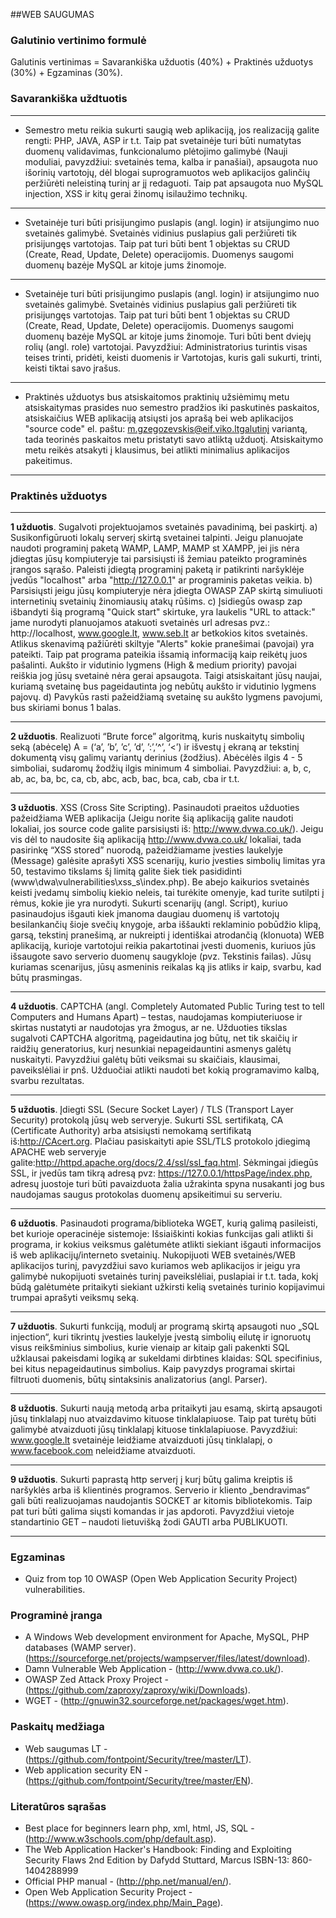 ##WEB SAUGUMAS

### Galutinio vertinimo formulė

Galutinis vertinimas = Savarankiška užduotis (40%) + Praktinės užduotys (30%) + Egzaminas (30%). </li>


### Savarankiška uždtuotis

___
- Semestro metu reikia sukurti saugią web aplikaciją, jos realizaciją galite rengti: PHP, JAVA, ASP ir t.t. Taip pat svetainėje turi būti numatytas duomenų validavimas, funkcionalumo plėtojimo galimybė (Nauji moduliai, pavyzdžiui: svetainės tema, kalba ir panašiai), apsaugota nuo išorinių vartotojų, dėl blogai suprogramuotos web aplikacijos galinčių peržiūrėti neleistiną turinį ar jį redaguoti. Taip pat apsaugota nuo MySQL injection, XSS ir kitų gerai žinomų isilaužimo technikų.

___

- Svetainėje turi būti prisijungimo puslapis (angl. login) ir atsijungimo nuo svetainės galimybė. Svetainės vidinius puslapius gali peržiūreti tik prisijungęs vartotojas. Taip pat turi būti bent 1 objektas su CRUD (Create, Read, Update, Delete) operacijomis. Duomenys saugomi duomenų bazėje MySQL ar kitoje jums žinomoje.

___

- Svetainėje turi būti prisijungimo puslapis (angl. login) ir atsijungimo nuo svetainės galimybė. Svetainės vidinius puslapius gali peržiūreti tik prisijungęs vartotojas. Taip pat turi būti bent 1 objektas su CRUD (Create, Read, Update, Delete) operacijomis. Duomenys saugomi duomenų bazėje MySQL ar kitoje jums žinomoje. Turi būti bent dviejų rolių (angl. role) vartotojai. Pavyzdžiui: Administratorius turintis visas teises trinti, pridėti, keisti duomenis ir Vartotojas, kuris gali sukurti, trinti, keisti tiktai savo įrašus.

____

- Praktinės užduotys bus atsiskaitomos praktinių užsiėmimų metu atsiskaitymas prasides nuo semestro pradžios iki paskutinės paskaitos, atsiskaičius WEB aplikaciją atsiųsti jos aprašą bei web aplikacijos "source code" el. paštu: m.gzegozevskis@eif.viko.ltgalutinį variantą, tada teorinės paskaitos metu pristatyti savo atliktą užduotį. Atsiskaitymo metu reikės atsakyti į klausimus, bei atlikti minimalius aplikacijos pakeitimus.

___

### Praktinės užduotys

___
**1 užduotis**. Sugalvoti projektuojamos svetainės pavadinimą, bei paskirtį. 
a) Susikonfigūruoti lokalų serverį skirtą svetainei talpinti. Jeigu planuojate naudoti programinį paketą WAMP, LAMP, MAMP st XAMPP, jei jis nėra įdiegtas jūsų kompiuteryje tai parsisiųsti iš žemiau pateikto programinės įrangos sąrašo. Paleisti įdiegtą programinį paketą ir patikrinti naršyklėje įvedūs "localhost" arba "http://127.0.0.1" ar programinis paketas veikia. 
b) Parsisiųsti jeigu jūsų kompiuteryje nėra įdiegta OWASP ZAP skirtą simuliuoti internetinių svetainių žinomiausių atakų rūšims. 
c) Įsidiegūs owasp zap išbandyti šią programą "Quick start" skirtuke, yra laukelis "URL to attack:" jame nurodyti planuojamos atakuoti svetainės url adresas pvz.: http://localhost, www.google.lt, www.seb.lt ar betkokios kitos svetainės. Atlikus skenavimą pažiūrėti skiltyje "Alerts" kokie pranešimai (pavojai) yra pateikti. Taip pat programa pateikia išsamią informaciją kaip reikėtų juos pašalinti. Aukšto ir vidutinio lygmens (High & medium priority) pavojai reiškia jog jūsų svetainė nėra gerai apsaugota. Taigi atsiskaitant jūsų naujai, kuriamą svetainę bus pageidautinta jog nebūtų aukšto ir vidutinio lygmens pajovų. 
d) Pavykūs rasti pažeidžiamą svetainę su aukšto lygmens pavojumi, bus skiriami bonus 1 balas.
___

**2 užduotis**. Realizuoti “Brute force” algoritmą, kuris nuskaitytų simbolių seką (abėcelę) A = (‘a’, ’b’, ’c’, ’d’, ’:’,’^’, ‘<’) ir išvestų į ekraną ar tekstinį dokumentą visų galimų variantų derinius (žodžius). Abėcėlės ilgis 4 - 5 simboliai, sudaromų žodžių ilgis minimum 4 simboliai. Pavyzdžiui: a, b, c, ab, ac, ba, bc, ca, cb, abc, acb, bac, bca, cab, cba ir t.t.
___
**3 užduotis**. XSS (Cross Site Scripting). Pasinaudoti praeitos užduoties pažeidžiama WEB aplikacija (Jeigu norite šią aplikaciją galite naudoti lokaliai, jos source code galite parsisiųsti iš: http://www.dvwa.co.uk/). Jeigu vis dėl to naudosite šią aplikaciją http://www.dvwa.co.uk/ lokaliai, tada pasirinkę “XSS stored” nuorodą, pažeidžiamame įvesties laukelyje (Message) galėsite aprašyti XSS scenarijų, kurio įvesties simbolių limitas yra 50, testavimo tikslams šį limitą galite šiek tiek pasididinti (www\dwa\vulnerabilities\xss_s\index.php). Be abejo kaikurios svetainės keisti įvedamų simbolių kiekio neleis, tai turėkite omenyje, kad turite sutilpti į rėmus, kokie jie yra nurodyti. Sukurti scenarijų (angl. Script), kuriuo pasinaudojus išgauti kiek įmanoma daugiau duomenų iš vartotojų besilankančių šioje svečių knygoje, arba iššaukti reklaminio pobūdžio klipą, garsą, tekstinį pranešimą, ar nukreipti į identiškai atrodančią (klonuota) WEB aplikaciją, kurioje vartotojui reikia pakartotinai įvesti duomenis, kuriuos jūs išsaugote savo serverio duomenų saugykloje (pvz. Tekstinis failas). Jūsų kuriamas scenarijus, jūsų asmeninis reikalas ką jis atliks ir kaip, svarbu, kad būtų prasmingas.
___
**4 užduotis**. CAPTCHA (angl. Completely Automated Public Turing test to tell Computers and Humans Apart) – testas, naudojamas kompiuteriuose ir skirtas nustatyti ar naudotojas yra žmogus, ar ne. Užduoties tikslas sugalvoti CAPTCHA algoritmą, pageidautina jog būtų, net tik skaičių ir raidžių generatorius, kurį nesunkiai nepageidauntini asmenys galėtų nuskaityti. Pavyzdžiui galėtų būti veiksmai su skaičiais, klausimai, paveikslėliai ir pnš. Užduočiai atlikti naudoti bet kokią programavimo kalbą, svarbu rezultatas.
___
**5 užduotis**. Įdiegti SSL (Secure Socket Layer) / TLS (Transport Layer Security) protokolą jūsų web serveryje. Sukurti SSL sertifikatą, CA (Certificate Authority) arba atsisiųsti nemokamą sertifikatą iš:http://CAcert.org. Plačiau pasiskaityti apie SSL/TLS protokolo įdiegimą APACHE web serveryje galite:http://httpd.apache.org/docs/2.4/ssl/ssl_faq.html. Sėkmingai įdiegūs SSL, ir įvedūs tam tikrą adresą pvz: https://127.0.0.1/httpsPage/index.php, adresų juostoje turi būti pavaizduota žalia užrakinta spyna nusakanti jog bus naudojamas saugus protokolas duomenų apsikeitimui su serveriu.
___
**6 užduotis**. Pasinaudoti programa/biblioteka WGET, kurią galimą pasileisti, bet kurioje operacinėje sistemoje: Išsiaiškinti kokias funkcijas gali atlikti ši programa, ir kokius veiksmus galėtumėte atlikti siekiant išgauti informacijos iš web aplikacijų/interneto svetainių. Nukopijuoti WEB svetainės/WEB aplikacijos turinį, pavyzdžiui savo kuriamos web aplikacijos ir jeigu yra galimybė nukopijuoti svetainės turinį paveikslėliai, puslapiai ir t.t. tada, kokį būdą galėtumėte pritaikyti siekiant užkirsti kelią svetainės turinio kopijavimui trumpai aprašyti veiksmų seką.
___
**7 užduotis**. Sukurti funkciją, modulį ar programą skirtą apsaugoti nuo „SQL injection“, kuri tikrintų įvesties laukelyje įvestą simbolių eilutę ir ignoruotų visus reikšminius simbolius, kurie vienaip ar kitaip gali pakenkti SQL užklausai pakeisdami logiką ar sukeldami dirbtines klaidas: SQL specifinius, bei kitus nepageidautinus simbolius. Kaip pavyzdys programai skirtai filtruoti duomenis, būtų sintaksinis analizatorius (angl. Parser).
___
**8 užduotis**. Sukurti naują metodą arba pritaikyti jau esamą, skirtą apsaugoti jūsų tinklalapį nuo atvaizdavimo kituose tinklalapiuose. Taip pat turėtų būti galimybė atvaizduoti jūsų tinklalapį kituose tinklalapiuose. Pavyzdžiui: www.google.lt svetainėje leidžiame atvaizduoti jūsų tinklalapį, o www.facebook.com neleidžiame atvaizduoti.
___
**9 užduotis**. Sukurti paprastą http serverį į kurį būtų galima kreiptis iš naršyklės arba iš klientinės programos. Serverio ir kliento „bendravimas“ gali būti realizuojamas naudojantis SOCKET ar kitomis bibliotekomis. Taip pat turi būti galima siųsti komandas ir jas apdoroti. Pavyzdžiui vietoje standartinio GET – naudoti lietuvišką žodi GAUTI arba PUBLIKUOTI.

___
### Egzaminas
- Quiz from top 10 OWASP (Open Web Application Security Project) vulnerabilities.

### Programinė įranga
- A Windows Web development environment for Apache, MySQL, PHP databases (WAMP server). (https://sourceforge.net/projects/wampserver/files/latest/download).
- Damn Vulnerable Web Application - (http://www.dvwa.co.uk/).
- OWASP Zed Attack Proxy Project - (https://github.com/zaproxy/zaproxy/wiki/Downloads).
- WGET - (http://gnuwin32.sourceforge.net/packages/wget.htm).

### Paskaitų medžiaga
- Web saugumas LT - (https://github.com/fontpoint/Security/tree/master/LT).
- Web application security EN - (https://github.com/fontpoint/Security/tree/master/EN).

### Literatūros sąrašas

- Best place for beginners learn php, xml, html, JS, SQL - (http://www.w3schools.com/php/default.asp).  
- The Web Application Hacker's Handbook: Finding and Exploiting Security Flaws 2nd Edition by Dafydd Stuttard, Marcus ISBN-13: 860-1404288999
- Official PHP manual - (http://php.net/manual/en/).
- Open Web Application Security Project - (https://www.owasp.org/index.php/Main_Page).
